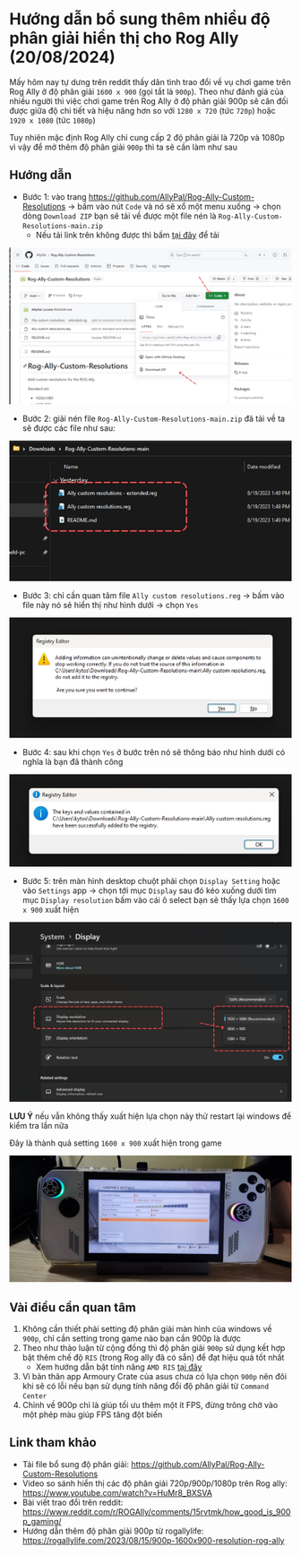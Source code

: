 # Hướng dẫn bổ sung thêm nhiều độ phân giải hiển thị cho Rog Ally (20/08/2024)

Mấy hôm nay tự dưng trên reddit thấy dân tình trao đổi về vụ chơi game trên Rog Ally ở độ phân giải `1600 x 900` (gọi tắt là `900p`). Theo như đánh giá của nhiều người thì việc chơi game trên Rog Ally ở độ phân giải 900p sẽ cân đối được giữa độ chi tiết và hiệu năng hơn so với `1280 x 720` (tức `720p`) hoặc `1920 x 1080` (tức `1080p`)

Tuy nhiên mặc định Rog Ally chỉ cung cấp 2 độ phân giải là 720p và 1080p vì vậy để mở thêm độ phân giải `900p` thì ta sẽ cần làm như sau

## Hướng dẫn

- Bước 1: vào trang https://github.com/AllyPal/Rog-Ally-Custom-Resolutions -> bấm vào nút `Code` và nó sẽ xổ một menu xuống -> chọn dòng `Download ZIP` bạn sẽ tải về được một file nén là `Rog-Ally-Custom-Resolutions-main.zip`
  - Nếu tải link trên không được thì bấm [tại đây](https://github.com/kytosai/goc-nho-handheld-pc/raw/main/asus-rog-ally/huong-dan/huong-dan-bo-sung-them-nhieu-do-phan-giai-hien-thi/Rog-Ally-Custom-Resolutions-main.zip) để tải

![](./download-01.jpg)

- Bước 2: giải nén file `Rog-Ally-Custom-Resolutions-main.zip` đã tải về ta sẽ được các file như sau:

![](./download-02.jpg)

- Bước 3: chỉ cần quan tâm file `Ally custom resolutions.reg` -> bấm vào file này nó sẽ hiển thị như hình dưới -> chọn `Yes`

![](./install-01.jpg)

- Bước 4: sau khi chọn `Yes` ở bước trên nó sẽ thông báo như hình dưới có nghĩa là bạn đã thành công

![](./install-02.jpg)

- Bước 5: trên màn hình desktop chuột phải chọn `Display Setting` hoặc vào `Settings` app -> chọn tới mục `Display` sau đó kéo xuống dưới tìm mục `Display resolution` bấm vào cái ô select bạn sẽ thấy lựa chọn `1600 x 900` xuất hiện

![](./install-03.jpg)

**LƯU Ý** nếu vẫn không thấy xuất hiện lựa chọn này thử restart lại windows để kiểm tra lần nữa

Đây là thành quả setting `1600 x 900` xuất hiện trong game

![](./game-01.jpg)

## Vài điều cần quan tâm

1. Không cần thiết phải setting độ phân giải màn hình của windows về `900p`, chỉ cần setting trong game nào bạn cần 900p là được
2. Theo như thảo luận từ cộng đồng thì độ phân giải `900p` sử dụng kết hợp bật thêm chế độ `RIS` (trong Rog ally đã có sẵn) để đạt hiệu quả tốt nhất
    - Xem hướng dẫn bật tính năng `AMD RIS` [tại đây](../huong-dan-bat-toi-uu-do-hoa-amd-ris)
3. Vì bản thân app Armoury Crate của asus chưa có lựa chọn `900p` nên đôi khi sẽ có lỗi nếu bạn sử dụng tính năng đổi độ phân giải từ `Command Center` 
3. Chỉnh về 900p chỉ là giúp tối ưu thêm một ít FPS, đừng trông chờ vào một phép màu giúp FPS tăng đột biến

## Link tham khảo

- Tải file bổ sung độ phân giải: https://github.com/AllyPal/Rog-Ally-Custom-Resolutions
- Video so sánh hiển thị các độ phân giải 720p/900p/1080p trên Rog ally: https://www.youtube.com/watch?v=HuMr8_BXSVA 
- Bài viết trao đổi trên reddit: https://www.reddit.com/r/ROGAlly/comments/15rvtmk/how_good_is_900p_gaming/ 
- Hướng dẫn thêm độ phân giải 900p từ rogallylife: https://rogallylife.com/2023/08/15/900p-1600x900-resolution-rog-ally